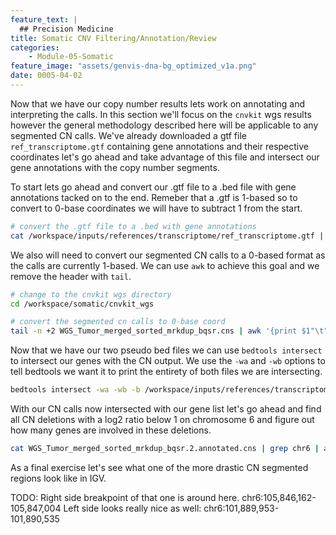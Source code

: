 ```yaml
---
feature_text: |
  ## Precision Medicine
title: Somatic CNV Filtering/Annotation/Review
categories:
    - Module-05-Somatic
feature_image: "assets/genvis-dna-bg_optimized_v1a.png"
date: 0005-04-02
---
```


Now that we have our copy number results lets work on annotating and interpreting the calls. In this section we'll focus on the `cnvkit` wgs results however the general methodology described here will be applicable to any segmented CN calls. We've already downloaded a gtf file `ref_transcriptome.gtf` containing gene annotations and their respective coordinates let's go ahead and take advantage of this file and intersect our gene annotations with the copy number segments.

To start lets go ahead and convert our .gtf file to a .bed file with gene annotations tacked on to the end. Remeber that a .gtf is 1-based so to convert to 0-base coordinates we will have to subtract 1 from the start.

```bash
# convert the .gtf file to a .bed with gene annotations
cat /workspace/inputs/references/transcriptome/ref_transcriptome.gtf | grep -w gene | tr ";" "\t" | cut -f 1,4,5,11 | tr -d "\"" | tr -d "gene_name " | awk '{print $1"\t"$2-1"\t"$3"\t"$4}' > /workspace/inputs/references/transcriptome/gene_annotation.bed
```

We also will need to convert our segmented CN calls to a 0-based format as the calls are currently 1-based. We can use `awk` to achieve this goal and we remove the header with `tail`.

```bash
# change to the cnvkit wgs directory
cd /workspace/somatic/cnvkit_wgs

# convert the segmented cn calls to 0-base coord
tail -n +2 WGS_Tumor_merged_sorted_mrkdup_bqsr.cns | awk '{print $1"\t"$2-1"\t"$3"\t"$4"\t"$5"\t"$6"\t"$7"\t"$8}' > WGS_Tumor_merged_sorted_mrkdup_bqsr.2.cns
```

Now that we have our two pseudo bed files we can use `bedtools intersect` to intersect our genes with the CN output. We use the `-wa` and `-wb` options to tell bedtools we want it to print the entirety of both files we are intersecting.

```bash
bedtools intersect -wa -wb -b /workspace/inputs/references/transcriptome/gene_annotation.bed -a WGS_Tumor_merged_sorted_mrkdup_bqsr.2.cns > WGS_Tumor_merged_sorted_mrkdup_bqsr.2.annotated.cns
```

With our CN calls now intersected with our gene list let's go ahead and find all CN deletions with a log2 ratio below 1 on chromosome 6 and figure out how many genes are involved in these deletions.

```bash
cat WGS_Tumor_merged_sorted_mrkdup_bqsr.2.annotated.cns | grep chr6 | awk '{if($5 < -1) print $0}' | cut -f 12 | sort | uniq | wc -l
```

As a final exercise let's see what one of the more drastic CN segmented regions look like in IGV.

TODO:
Right side breakpoint of that one is around here.  chr6:105,846,162-105,847,004
Left side looks really nice as well: chr6:101,889,953-101,890,535
